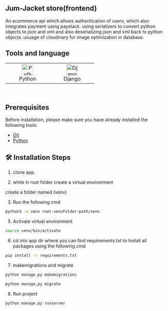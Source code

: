 ## Jum-Jacket store(frontend)

An ecommerce api which allows authentication of users, which also integrates payment using paystack.
using serializers to convert python objects to json and xml and also deserializing json and xml back to python objects.
usuage of cloudinary for image optimization in database.

## Tools and language

<table>
	 <tbody>
  <tr>
   <td align="Center" width="25%"> 
 <a href="https://www.python.org/" target="_blank" rel="noreferrer"><img src="https://img.icons8.com/fluency/48/000000/python.png" width="36" height="36" alt="Python" /></a>
    <br>Python
    </td>   
   
   <td align="Center" width="25%">
        <a href="https://www.djangoproject.com/" target="_blank" rel="noreferrer"><img src="https://img.icons8.com/external-tal-revivo-filled-tal-revivo/24/000000/external-django-a-high-level-python-web-framework-that-encourages-rapid-development-logo-filled-tal-revivo.png" width="36" height="36" alt="Django" /></a>
	<br>Django
    </td>   
	  </tr>
</tbody>
  </table>
	
<br>

## Prerequisites

Before installation, please make sure you have already installed the following tools:

- [Git](https://git-scm.com/downloads)
- [Python](https://www.python.org/downloads/)

## 🛠️ Installation Steps

1. clone app

2. while in root folder create a virtual environment

create a folder named (venv)

3. Run the following cmd

```bash
python3 -m venv root-venvFolder-path/venv
```

5. Activate virtual environment

```bash
source venv/bin/activate
```

6. cd into app dir where you can find requirements.txt to Install all packages using the following cmd

```bash
pip install -r requirements.txt
```

7. makemigrations and migrate

```bash
python manage.py makemigrations
```

```bash
python manage.py migrate
```

8. Run project

```bash
python manage.py runserver
```
